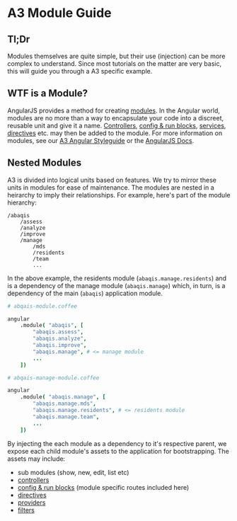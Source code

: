# A3 Module Guide

## Tl;Dr
Modules themselves are quite simple, but their use (injection) can be more complex to understand. Since most tutorials on the matter are very basic, this will guide you through a A3 specific example.

## WTF is a Module?
AngularJS provides a method for creating [modules](https://docs.angularjs.org/guide/module). In the Angular world, modules are no more than a way to encapsulate your code into a discreet, reusable unit and give it a name. [Controllers](https://docs.angularjs.org/guide/controller), [config & run blocks](https://docs.angularjs.org/guide/module#module-loading-dependencies), [services](https://docs.angularjs.org/guide/services), [directives](https://docs.angularjs.org/guide/directive) etc. may then be added to the module. For more information on modules, see our [A3 Angular Styleguide](https://github.com/GitHubAdmin/abaqis3/blob/master/angular-styleguide.md#modules) or the [AngularJS Docs](https://docs.angularjs.org/guide/module).

## Nested Modules
A3 is divided into logical units based on features. We try to mirror these units in modules for ease of maintenance. The modules are nested in a heirarchy to imply their relationships. For example, here's part of the module hierarchy:

```
/abaqis
    /assess
    /analyze
    /improve
    /manage
        /mds
        /residents
        /team
        ...
```
In the above example, the residents module (`abaqis.manage.residents`) and is a dependency of the manage module (`abaqis.manage`) which, in turn, is a dependency of the main (`abaqis`) application module. 

```coffeescript
# abqais-module.coffee

angular
    .module( "abaqis", [
        "abaqis.assess",
        "abaqis.analyze",
        "abaqis.improve",
        "abaqis.manage", # <= manage module
        ...
    ])
```

```coffeescript
# abqais-manage-module.coffee

angular
    .module( "abaqis.manage", [
        "abaqis.manage.mds",
        "abaqis.manage.residents", # <= residents module
        "abaqis.manage.team",
        ...
    ])
```

By injecting the each module as a dependency to it's respective parent, we expose each child module's assets to the application for bootstrapping. The assets may include:

- sub modules (show, new, edit, list etc)
- [controllers](https://docs.angularjs.org/guide/controller)
- [config & run blocks](https://docs.angularjs.org/guide/module#module-loading-dependencies) (module specific routes included here)
- [directives](https://docs.angularjs.org/guide/directive)
- [providers](https://docs.angularjs.org/guide/providers)
- [filters](https://docs.angularjs.org/guide/filter)